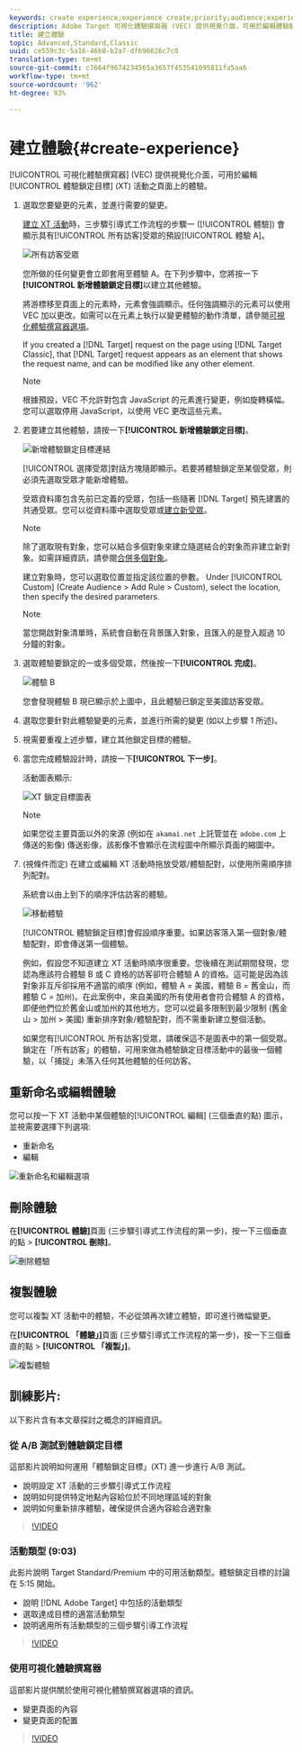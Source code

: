 ```yaml
---
keywords: create experience;experience create;priority;audience;experience;visual experience composer
description: Adobe Target 可視化體驗撰寫器 (VEC) 提供視覺介面，可用於編輯體驗鎖定目標 (XT) 活動之頁面上的體驗。
title: 建立體驗
topic: Advanced,Standard,Classic
uuid: ce559c3c-5a16-46b8-b2a7-df696626c7c0
translation-type: tm+mt
source-git-commit: c7664f9674234565a3657f453541095811fa5aa6
workflow-type: tm+mt
source-wordcount: '962'
ht-degree: 93%

---
```



# 建立體驗{#create-experience}

[!UICONTROL 可視化體驗撰寫器] (VEC) 提供視覺化介面，可用於編輯[!UICONTROL 體驗鎖定目標] (XT) 活動之頁面上的體驗。

1. 選取您要變更的元素，並進行需要的變更。

   [建立 XT 活動](/help/c-activities/t-experience-target/t-xt-create/xt-create.md)時，三步驟引導式工作流程的步驟一 ([!UICONTROL 體驗]) 會顯示具有[!UICONTROL 所有訪客]受眾的預設[!UICONTROL 體驗 A]。

   ![所有訪客受眾](/help/c-activities/t-experience-target/t-xt-create/assets/all-visitors.png)

   您所做的任何變更會立即套用至體驗 A。在下列步驟中，您將按一下&#x200B;**[!UICONTROL 新增體驗鎖定目標]**&#x200B;以建立其他體驗。

   將游標移至頁面上的元素時，元素會強調顯示。任何強調顯示的元素可以使用 VEC 加以更改。如需可以在元素上執行以變更體驗的動作清單，請參閱[可視化體驗撰寫器選項](/help/c-experiences/c-visual-experience-composer/viztarget-options.md)。

   If you created a [!DNL Target] request on the page using [!DNL Target Classic], that [!DNL Target] request appears as an element that shows the request name, and can be modified like any other element.

   >[!NOTE]
   >
   >根據預設，VEC 不允許對包含 JavaScript 的元素進行變更，例如旋轉橫幅。您可以選取停用 JavaScript，以使用 VEC 更改這些元素。

1. 若要建立其他體驗，請按一下&#x200B;**[!UICONTROL 新增體驗鎖定目標]**。

   ![新增體驗鎖定目標連結](/help/c-activities/t-experience-target/t-xt-create/assets/add-experience-targeting.png)

   [!UICONTROL 選擇受眾]對話方塊隨即顯示。若要將體驗鎖定至某個受眾，則必須先選取受眾才能新增體驗。

   受眾資料庫包含先前已定義的受眾，包括一些隨著 [!DNL Target] 預先建置的共通受眾。您可以從資料庫中選取受眾或[建立新受眾](../../../c-target/c-audiences/audiences.md#concept_65BE870D290E412D8BBF557EEA67C271)。

   >[!NOTE]
   >
   >除了選取現有對象，您可以結合多個對象來建立隨選結合的對象而非建立新對象。如需詳細資訊，請參閱[合併多個對象](../../../c-target/combining-multiple-audiences.md#concept_A7386F1EA4394BD2AB72399C225981E5)。

   建立對象時，您可以選取位置並指定該位置的參數。 Under [!UICONTROL Custom] (Create Audience > Add Rule > Custom), select the location, then specify the desired parameters.

   >[!NOTE]
   >
   >當您開啟對象清單時，系統會自動在背景匯入對象，且匯入的是登入超過 10 分鐘的對象。

1. 選取體驗要鎖定的一或多個受眾，然後按一下&#x200B;**[!UICONTROL 完成]**。

   ![體驗 B](/help/c-activities/t-experience-target/t-xt-create/assets/experience-b.png)

   您會發現體驗 B 現已顯示於上圖中，且此體驗已鎖定至美國訪客受眾。

1. 選取您要針對此體驗變更的元素，並進行所需的變更 (如以上步驟 1 所述)。

1. 視需要重複上述步驟，建立其他鎖定目標的體驗。

1. 當您完成體驗設計時，請按一下&#x200B;**[!UICONTROL 下一步]**。

   活動圖表顯示:

   ![XT 鎖定目標圖表](/help/c-activities/t-experience-target/t-xt-create/assets/xt_diagram-new.png)

   >[!NOTE]
   >
   >如果您從主要頁面以外的來源 (例如在 `akamai.net` 上託管並在 `adobe.com` 上傳送的影像) 傳送影像，該影像不會顯示在流程圖中所顯示頁面的縮圖中。

1. (視條件而定) 在建立或編輯 XT 活動時拖放受眾/體驗配對，以使用所需順序排列配對。

   系統會以由上到下的順序評估訪客的體驗。

   ![移動體驗](/help/c-activities/t-experience-target/t-xt-create/assets/move_experiences-new.png)

   [!UICONTROL 體驗鎖定目標]會假設順序重要。如果訪客落入第一個對象/體驗配對，即會傳送第一個體驗。

   例如，假設您不知道建立 XT 活動時順序很重要。您後續在測試期間發現，您認為應該符合體驗 B 或 C 資格的訪客卻符合體驗 A 的資格。這可能是因為該對象非互斥卻採用不適當的順序 (例如，體驗 A = 美國，體驗 B = 舊金山，而體驗 C = 加州)。在此案例中，來自美國的所有使用者會符合體驗 A 的資格，即便他們位於舊金山或加州的其他地方。您可以從最多限制到最少限制 (舊金山 > 加州 > 美國) 重新排序對象/體驗配對，而不需重新建立整個活動。

   如果您有[!UICONTROL 所有訪客]受眾，請確保這不是圖表中的第一個受眾。鎖定在「所有訪客」的體驗，可用來做為體驗鎖定目標活動中的最後一個體驗，以「捕捉」未落入任何其他體驗的任何訪客。

## 重新命名或編輯體驗

您可以按一下 XT 活動中某個體驗的[!UICONTROL 編輯] (三個垂直的點) 圖示，並視需要選擇下列選項:

* 重新命名
* 編輯  

![重新命名和編輯選項](/help/c-activities/t-experience-target/t-xt-create/assets/experience_edit-new.png)

## 刪除體驗

在&#x200B;**[!UICONTROL 體驗]**&#x200B;頁面 (三步驟引導式工作流程的第一步)，按一下三個垂直的點 > **[!UICONTROL 刪除]**。

![刪除體驗](/help/c-activities/t-experience-target/t-xt-create/assets/delete-experience.png)

## 複製體驗

您可以複製 XT 活動中的體驗，不必從頭再次建立體驗，即可進行微幅變更。

在&#x200B;**[!UICONTROL 「體驗」]**&#x200B;頁面 (三步驟引導式工作流程的第一步)，按一下三個垂直的點 > **[!UICONTROL 「複製」]**。

![複製體驗](/help/c-activities/t-experience-target/t-xt-create/assets/duplicate_experience-new.png)

## 訓練影片:

以下影片含有本文章探討之概念的詳細資訊。

### 從 A/B 測試到體驗鎖定目標

這部影片說明如何運用「體驗鎖定目標」(XT) 進一步進行 A/B 測試。

* 說明設定 XT 活動的三步驟引導式工作流程
* 說明如何提供特定地點內容給位於不同地理區域的對象
* 說明如何重新排序體驗，確保提供合適內容給合適對象

>[!VIDEO](https://video.tv.adobe.com/v/22418/)

### 活動類型 (9:03)

此影片說明 Target Standard/Premium 中的可用活動類型。體驗鎖定目標的討論在 5:15 開始。

* 說明 [!DNL Adobe Target] 中包括的活動類型
* 選取達成目標的適當活動類型
* 說明適用所有活動類型的三個步驟引導工作流程

>[!VIDEO](https://video.tv.adobe.com/v/17386)

### 使用可視化體驗撰寫器

這部影片提供關於使用可視化體驗撰寫器選項的資訊。

* 變更頁面的內容
* 變更頁面的配置

>[!VIDEO](https://video.tv.adobe.com/v/17399)